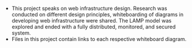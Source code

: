 * This project speaks on web infrastructure design. Research was conducted on different design principles, whiteboarding of diagrams in developing web infrastructure were shared. The LAMP model was explored and ended with a fully distributed, monitored, and secured system.
* Files in this project contain links to each respective whiteboard diagram.
